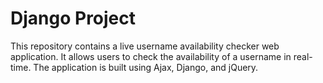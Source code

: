

# Django Project

This repository contains a live username availability checker web application. It allows users to check the availability of a username in real-time. The application is built using Ajax, Django, and jQuery.


